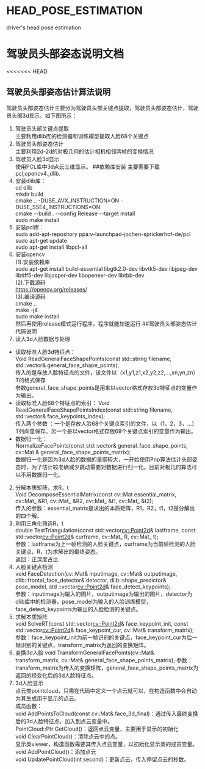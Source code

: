 # HEAD_POSE_ESTIMATION
driver's head pose estimation
# 驾驶员头部姿态说明文档
<<<<<<< HEAD
## 驾驶员头部姿态估计算法说明
驾驶员头部姿态估计主要分为驾驶员头部关键点提取，驾驶员头部姿态估计，驾驶员头部3d显示。如下图所示：
1. 驾驶员头部关键点提取  
主要利用dlib库的检测器和训练模型提取人脸68个关键点
2. 驾驶员头部姿态估计  
主要利用2d-2d的对极几何的估计相机相邻两帧的变换情况
3. 驾驶员人脸3d显示  
使用PCL库中3d点云三维显示。
##依赖库安装
主要需要下载pcl,opencv4.,dlib.
1. 安装dlib库：  
cd dlib  
mkdir build  
cmake .. -DUSE_AVX_INSTRUCTION=ON -DUSE_SSE4_INSTRUCTIONS=ON  
cmake --build . --config Release --target install  
sudo make install
2. 安装pcl库：  
sudo add-apt-repository ppa:v-launchpad-jochen-sprickerhof-de/pcl  
sudo apt-get update  
sudo apt-get install libpcl-all
3. 安装opencv  
(1).安装依赖库  
sudo apt-get install build-essential libgtk2.0-dev libvtk5-dev libjpeg-dev libtiff5-dev libjasper-dev libopenexr-dev libtbb-dev  
(2).下载源码  
https://opencv.org/releases/  
(3).编译源码  
cmake ..  
make -j4  
sudo make install  
然后再使用release模式运行程序，程序就能加速运行
##驾驶员头部姿态估计代码说明
1. 读入3d人脸数据与处理  
* 读取标准人脸3d特征点：  
Void ReadGeneralFaceShapePoints(const std::string filename, std::vector<double>& general_face_shape_points);  
传入的是存放人脸特征点的文件，该文件以（x1,y1,z1,x2,y2,z2,…,xn,yn,zn）T的格式保存  
参数general_face_shape_points是用来以vector格式存放3d特征点的变量作为输出。
* 读取标准人脸68个特征点的索引：
Void ReadGeneralFaceShapePointsIndex(const std::string filename, 
std::vector<int>& face_keypoints_index);  
传入两个参数 ：一个是存放人脸68个关键点索引的文件，以（1，2，3，…）T列向量保存。另一个是以vector格式存放68个关键点索引的变量作为输出。
* 数据归一化：  
NormalizeFacePoints(const std::vector<double>& general_face_shape_points, cv::Mat & general_face_shape_points_matrix);  
数据归一化是因为3d人脸的数据的量纲较大，一开始使用Pnp算法估计头部姿态时，为了估计较准确减少跳动需要对数据进行归一化。目前对极几何算法可以不用数据归一化。
2. 分解本质矩阵，求R，t  
Void DecomposeEssentialMatrix(const cv::Mat essential_matrix, cv::Mat_<double> &R1, cv::Mat_<double> &R2, cv::Mat_<double> &t1, cv::Mat_<double> &t2);  
传入的参数：essential_matrix是求出的本质矩阵，R1，R2，t1，t2是分解出的四个解。
3. 利用三角化筛选R，t  
double TestTriangulation(const std::vector<cv::Point2d>& lastframe, const std::vector<cv::Point2d>& curframe, cv::Mat_<double> R, cv::Mat_<double> t);  
参数：lastframe为上一帧检测的人脸关键点，curframe为当前帧检测的人脸关键点，R，t为求解出的最终姿态。  
返回：正深度占比
4. 人脸关键点检测  
void FaceDetection(cv::Mat& inputimage, cv::Mat& outputimage, 
dlib::frontal_face_detector& detector, dlib::shape_predictor& pose_model,
std ::vector<cv::Point2d>& face_detect_keypoints);  
参数：inputimage为输入的图片，outputimage为输出的图片，detector为dlib库中的检测器，pose_model为输入的人脸训练模型，face_detect_keypoints为输出的人脸检测的关键点。
5. 求解本质矩阵  
void  SolveRT(const std::vector<cv::Point2d>& face_keypoint_init, const 
std::vector<cv::Point2d>& face_keypoint_cur, cv::Mat& transform_matrix);  
参数：face_keypoint_init为前一帧识别的关键点，face_keypoint_cur为后一帧识别的关键点，transform_matrix为返回的变换矩阵。
6. 变换3d人脸
void TransformGeneralFacePoints(cv::Mat& transform_matrix,
cv::Mat& general_face_shape_points_matrix);
参数：transform_matrix为传入的变换矩阵，general_face_shape_points_matrix为返回的经变化后的3d人脸特征点。
7. 3d人脸显示  
点云类pointcloud，只需在代码中定义一个点云就可以，在构造函数中会自动为其生成用于显示的点云。  
成员函数：  
void AddPointsToCloud(const cv::Mat& face_3d_final)：通过传入最终变换后的3d人脸特征点，加入到点云变量中。  
PointCloud::Ptr GetCloud()：返回点云变量，主要用于显示的初始化  
void ClearPointCloud()：清除点云中的点。  
显示类viewer，构造函数需要其传入点云变量，以初始化显示类的成员变量。  
void AddPointCloud()：添加点云  
void UpdatePointCloud(int second)：更新点云，传入停留点云的秒数。
